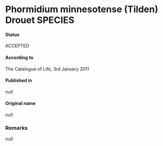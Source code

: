 # Phormidium minnesotense (Tilden) Drouet SPECIES

#### Status
ACCEPTED

#### According to
The Catalogue of Life, 3rd January 2011

#### Published in
null

#### Original name
null

### Remarks
null